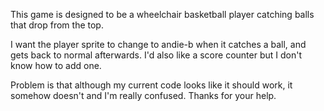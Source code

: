 This game is designed to be a wheelchair basketball player catching balls that drop from the top.

I want the player sprite to change to andie-b when it catches a ball, and gets back to normal afterwards.
I'd also like a score counter but I don't know how to add one.

Problem is that although my current code looks like it should work, it somehow doesn't and I'm really confused.
Thanks for your help.
